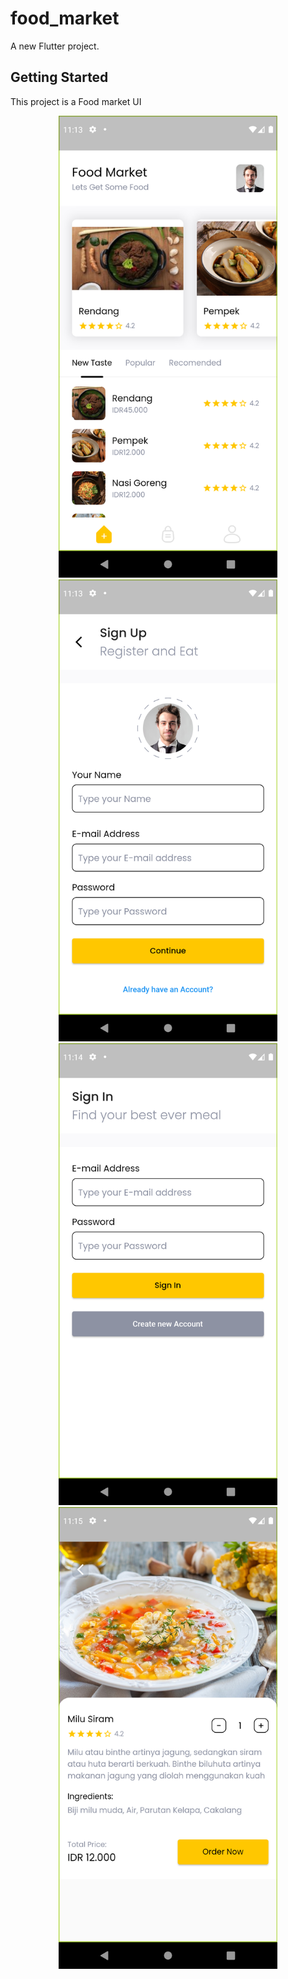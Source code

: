 # food_market

A new Flutter project.

## Getting Started

This project is a Food market UI

<p align="center">
  <img src="/gitimages/1.png" width="350" title="hover text">
  <img src="/gitimages/2.png" width="350" title="hover text">
  <img src="/gitimages/3.png" width="350" title="hover text">
  <img src="/gitimages/4.png" width="350" title="hover text">
</p>